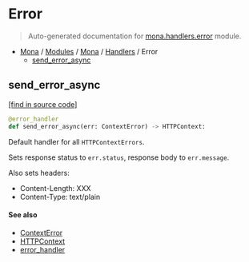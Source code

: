 # Error

> Auto-generated documentation for [mona.handlers.error](https://github.com/katunilya/mona/blob/main/mona/handlers/error.py) module.

- [Mona](../../README.md#mona) / [Modules](../../MODULES.md#mona-modules) / [Mona](../index.md#mona) / [Handlers](index.md#handlers) / Error
    - [send_error_async](#send_error_async)

## send_error_async

[[find in source code]](https://github.com/katunilya/mona/blob/main/mona/handlers/error.py#L8)

```python
@error_handler
def send_error_async(err: ContextError) -> HTTPContext:
```

Default handler for all `HTTPContextErrors`.

Sets response status to `err.status`, response body to `err.message`.

Also sets headers:
* Content-Length: XXX
* Content-Type: text/plain

#### See also

- [ContextError](../core.md#contexterror)
- [HTTPContext](../core.md#httpcontext)
- [error_handler](core.md#error_handler)
